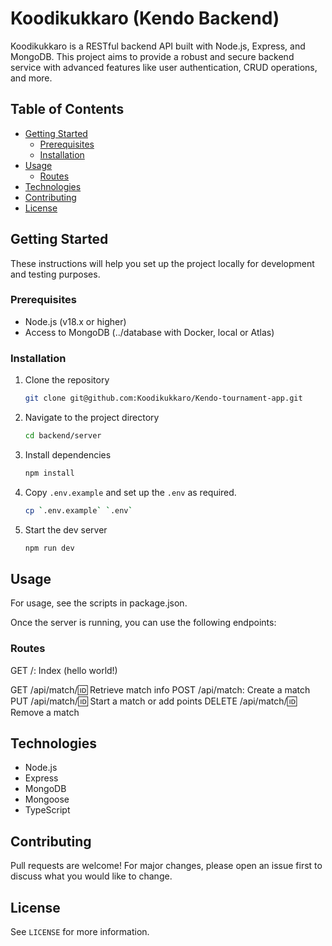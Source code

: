 # Koodikukkaro (Kendo Backend)

Koodikukkaro is a RESTful backend API built with Node.js, Express, and MongoDB. This project aims to provide a robust and secure backend service with advanced features like user authentication, CRUD operations, and more.

## Table of Contents

- [Getting Started](#getting-started)
  - [Prerequisites](#prerequisites)
  - [Installation](#installation)
- [Usage](#usage)
  - [Routes](#routes)
- [Technologies](#technologies)
- [Contributing](#contributing)
- [License](#license)

## Getting Started

These instructions will help you set up the project locally for development and testing purposes.

### Prerequisites

- Node.js (v18.x or higher)
- Access to MongoDB (../database with Docker, local or Atlas)

  
### Installation

1. Clone the repository

   ```bash
   git clone git@github.com:Koodikukkaro/Kendo-tournament-app.git
   ```

2. Navigate to the project directory

    ```bash
    cd backend/server
    ```

3. Install dependencies

    ```bash
    npm install
    ```

4. Copy `.env.example` and set up the `.env` as required.

    ```bash
    cp `.env.example` `.env`
    ```

5. Start the dev server

    ```bash
    npm run dev
    ```

## Usage

For usage, see the scripts in package.json.

Once the server is running, you can use the following endpoints:

### Routes

GET /: Index (hello world!)

GET /api/match/:id: Retrieve match info
POST /api/match: Create a match
PUT /api/match/:id: Start a match or add points
DELETE /api/match/:id: Remove a match

## Technologies

- Node.js
- Express
- MongoDB
- Mongoose
- TypeScript

## Contributing

Pull requests are welcome! For major changes, please open an issue first to discuss what you would like to change.

## License

See `LICENSE` for more information.

